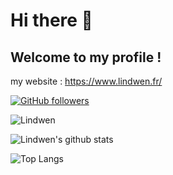 # Hi there 👋
## Welcome to my profile !

my website : https://www.lindwen.fr/

[![GitHub followers](https://img.shields.io/github/followers/Lindwen?label=Follow&style=social)](https://github.com/Lindwen/?tab=follow)

![Lindwen](https://komarev.com/ghpvc/?username=Lindwen)

![Lindwen's github stats](https://github-readme-stats.vercel.app/api?username=Lindwen&show_icons=true&hide_border=true) 

![Top Langs](https://github-readme-stats.vercel.app/api/top-langs/?username=Lindwen&layout=compact&hide_border=true)
